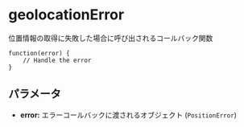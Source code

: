 geolocationError
================

位置情報の取得に失敗した場合に呼び出されるコールバック関数

    function(error) {
        // Handle the error
    }

パラメータ
----------

- __error:__ エラーコールバックに渡されるオブジェクト (`PositionError`)
